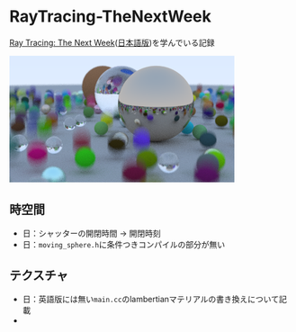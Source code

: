 # RayTracing-TheNextWeek
[Ray Tracing: The Next Week](https://raytracing.github.io/books/RayTracingTheNextWeek.html)([日本語版](https://inzkyk.xyz/ray_tracing_in_one_weekend/))を学んでいる記録

![](image.png)

## 時空間
- 日：シャッターの開閉時間 -> 開閉時刻
- 日：`moving_sphere.h`に条件つきコンパイルの部分が無い

## テクスチャ
- 日：英語版には無い`main.cc`のlambertianマテリアルの書き換えについて記載
- 
